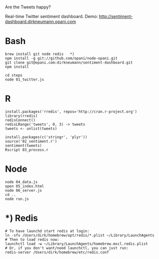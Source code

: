 Are the Tweets happy?

Real-time Twitter sentiment dashboard.  Demo: http://sentiment-dashboard.dirkneumann.opani.com

Bash
====

    brew install git node redis   *)
    npm install -g git://github.com/opani/node-opani.git
    git clone git@opani.com:dirkneumann/sentiment-dashboard.git
    npm install

    cd steps
    node 01_twitter.js

R
====

    install.packages('rredis', repos='http://cran.r-project.org')
    library(rredis)
    redisConnect()
    redisLRange('tweets', 0, 3) -> tweets
    tweets <- unlist(tweets)

    install.packages(c('stringr', 'plyr'))
    source('02_sentiment.r')
    sentiment(tweets)
    Rscript 03_process.r

Node
====

    node 04_data.js
    open 05_index.html
    node 06_server.js
    cd ..
    node run.js


*) Redis
====

    # To have launchd start redis at login:
    ln -sfv /Users/dirk/homebrew/opt/redis/*.plist ~/Library/LaunchAgents
    # Then to load redis now:
    launchctl load -w ~/Library/LaunchAgents/homebrew.mxcl.redis.plist
    # Or, if you don't want/need launchctl, you can just run:
    redis-server /Users/dirk/homebrew/etc/redis.conf

